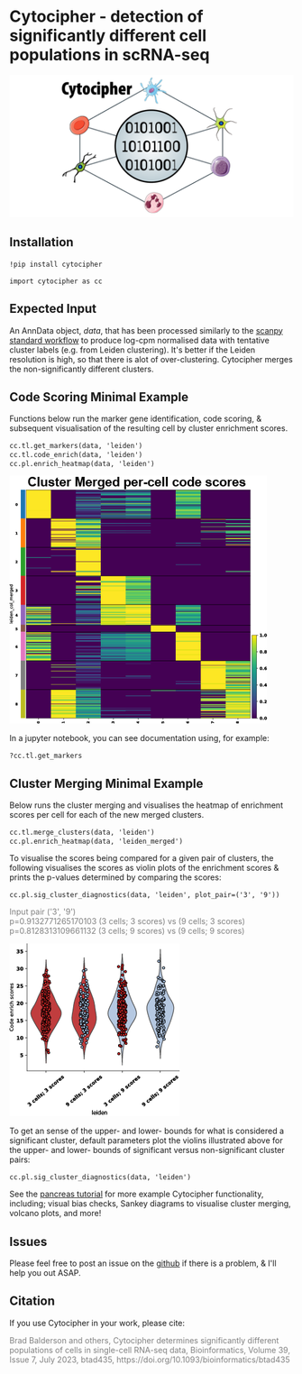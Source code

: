 # Cytocipher - detection of significantly different cell populations in scRNA-seq
![title](https://github.com/BradBalderson/Cytocipher/blob/main/img/cytocipher_icon.png?raw=true)

## Installation 

```
!pip install cytocipher
```
```
import cytocipher as cc
```

## Expected Input
An AnnData object, *data*, that has been processed similarly to the 
[scanpy standard workflow](https://scanpy-tutorials.readthedocs.io/en/latest/pbmc3k.html)
to produce log-cpm normalised data with tentative cluster labels 
(e.g. from Leiden clustering). It's better if the Leiden resolution is high,
 so that there is alot of over-clustering. 
 Cytocipher merges the non-significantly different clusters.

## Code Scoring Minimal Example
Functions below run the marker gene identification, code scoring, & 
subsequent visualisation of the resulting cell by cluster enrichment scores. 

```
cc.tl.get_markers(data, 'leiden')
cc.tl.code_enrich(data, 'leiden')
cc.pl.enrich_heatmap(data, 'leiden')
```
![title](https://github.com/BradBalderson/Cytocipher/blob/main/img/example_heatmap.png?raw=true)

In a jupyter notebook, you can see documentation using, for example:

```
?cc.tl.get_markers
```

## Cluster Merging Minimal Example
Below runs the cluster merging and visualises the heatmap of enrichment 
scores per cell for each of the new merged clusters.

```
cc.tl.merge_clusters(data, 'leiden')
cc.pl.enrich_heatmap(data, 'leiden_merged')
```

To visualise the scores being compared for a given pair of clusters,
the following visualises the scores as violin plots of the enrichment scores
& prints the p-values determined by comparing the scores:

```
cc.pl.sig_cluster_diagnostics(data, 'leiden', plot_pair=('3', '9'))
```
<span style="color:grey">
Input pair ('3', '9')<br />
p=0.9132771265170103 (3 cells; 3 scores) vs (9 cells; 3 scores)<br />
p=0.8128313109661132 (3 cells; 9 scores) vs (9 cells; 9 scores)<br />
</span>

![title](https://github.com/BradBalderson/Cytocipher/blob/main/img/enrichscore_violin_example.png?raw=true)

To get an sense of the upper- and lower- bounds for what is considered
a significant cluster, default parameters plot the violins illustrated above 
for the upper- and lower- bounds of
significant versus non-significant cluster pairs:

```
cc.pl.sig_cluster_diagnostics(data, 'leiden')
```

See the [pancreas tutorial](https://github.com/BradBalderson/Cytocipher/tree/main/tutorials/cytocipher_pancreas.ipynb) 
for more example Cytocipher functionality, including; visual bias checks, 
Sankey diagrams to visualise cluster merging, volcano plots, and more!

## Issues
Please feel free to post an issue on the [github](https://github.com/BradBalderson/Cytocipher/issues) 
if there is a problem, & I'll help you out ASAP.

## Citation
If you use Cytocipher in your work, please cite:

<span style="color:grey">
Brad Balderson and others, Cytocipher determines significantly different populations of cells in single-cell RNA-seq data, 
Bioinformatics, Volume 39, Issue 7, July 2023, btad435, https://doi.org/10.1093/bioinformatics/btad435
</span>